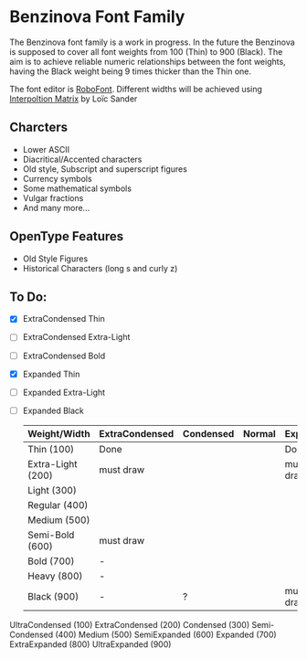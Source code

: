 Benzinova Font Family
=====================

The Benzinova font family is a work in progress.
In the future the Benzinova is supposed to cover all font weights from 
100 (Thin) to 900 (Black). The aim is to achieve reliable numeric relationships between 
the font weights, having the Black weight being 9 times thicker than the Thin one.

The font editor is [RoboFont](http://robofont.com/). 
Different widths will be achieved using [Interpoltion Matrix](https://github.com/loicsander/Robofont-scripts/tree/master/Interpolation%20Matrix) by Loïc Sander

Charcters
---------
- Lower ASCII
- Diacritical/Accented characters
- Old style, Subscript and superscript figures
- Currency symbols
- Some mathematical symbols
- Vulgar fractions
- And many more...

OpenType Features
-----------------
- Old Style Figures
- Historical Characters (long s and curly z)


To Do:
------
- [x] ExtraCondensed Thin
- [ ] ExtraCondensed Extra-Light
- [ ] ExtraCondensed Bold
- [x] Expanded Thin
- [ ] Expanded Extra-Light
- [ ] Expanded Black

    | Weight/Width       | ExtraCondensed | Condensed | Normal | Expanded    |
    |--------------------|----------------|-----------|--------|-------------|
    | Thin (100)         | Done           |           |        | Done        |
    | Extra-Light (200)  | must draw      |           |        | must draw   |
    | Light (300)        |                |           |        |             |
    | Regular (400)      |                |           |        |             |
    | Medium (500)       |                |           |        |             |
    | Semi-Bold (600)    | must draw      |           |        |             |
    | Bold (700)         | -              |           |        |             |
    | Heavy (800)        | -              |           |        |             |
    | Black (900)        | -              | ?         |        | must draw   |



UltraCondensed	(100)
ExtraCondensed	(200)
Condensed 		(300)
Semi-Condensed	(400)
Medium			(500)
SemiExpanded	(600)
Expanded		(700)
ExtraExpanded	(800)
UltraExpanded	(900)